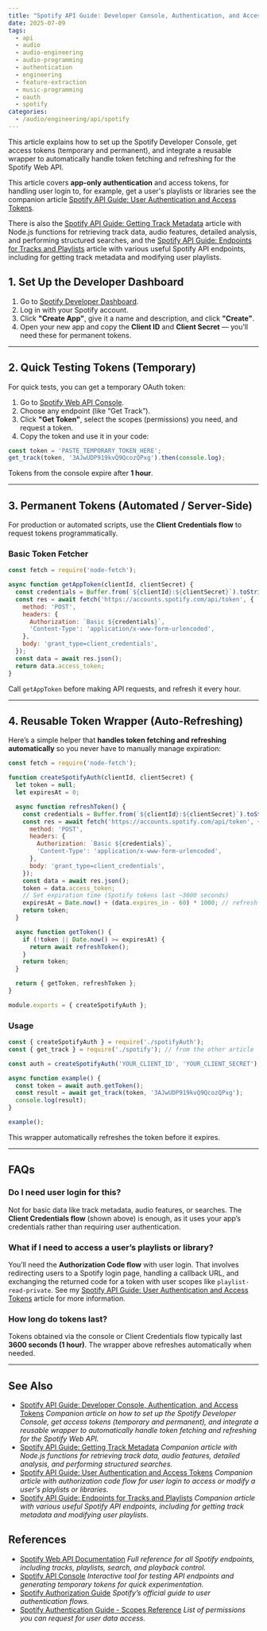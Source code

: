 ```yaml
---
title: "Spotify API Guide: Developer Console, Authentication, and Access Tokens"
date: 2025-07-09
tags:
  - api
  - audio
  - audio-engineering
  - audio-programming
  - authentication
  - engineering
  - feature-extraction
  - music-programming
  - oauth
  - spotify
categories:
  - /audio/engineering/api/spotify
---
```


This article explains how to set up the Spotify Developer Console, get access tokens (temporary and permanent), and integrate a reusable wrapper to automatically handle token fetching and refreshing for the Spotify Web API.

This article covers **app-only authentication** and access tokens, for handling user login to, for example, get a user's playlists or libraries see the companion article [Spotify API Guide: User Authentication and Access Tokens](/spotify-api-guide-user-authentication-and-access-tokens).

There is also the [Spotify API Guide: Getting Track Metadata](/spotify-api-guide-getting-track-metadata.md) article with Node.js functions for retrieving track data, audio features, detailed analysis, and performing structured searches, and the [Spotify API Guide: Endpoints for Tracks and Playlists](spotify-api-guide-endpoints-for-tracks-and-playlists) article with various useful Spotify API endpoints, including for getting track metadata and modifying user playlists.

## 1. Set Up the Developer Dashboard

1. Go to [Spotify Developer Dashboard](https://developer.spotify.com/dashboard/).
2. Log in with your Spotify account.
3. Click **"Create App"**, give it a name and description, and click **"Create"**.
4. Open your new app and copy the **Client ID** and **Client Secret** — you’ll need these for permanent tokens.

---

## 2. Quick Testing Tokens (Temporary)

For quick tests, you can get a temporary OAuth token:

1. Go to [Spotify Web API Console](https://developer.spotify.com/console/).
2. Choose any endpoint (like “Get Track”).
3. Click **"Get Token"**, select the scopes (permissions) you need, and request a token.
4. Copy the token and use it in your code:

```javascript
const token = 'PASTE_TEMPORARY_TOKEN_HERE';
get_track(token, '3AJwUDP919kvQ9QcozQPxg').then(console.log);
```

Tokens from the console expire after **1 hour**.

---

## 3. Permanent Tokens (Automated / Server-Side)

For production or automated scripts, use the **Client Credentials flow** to request tokens programmatically.

### Basic Token Fetcher

```javascript
const fetch = require('node-fetch');

async function getAppToken(clientId, clientSecret) {
  const credentials = Buffer.from(`${clientId}:${clientSecret}`).toString('base64');
  const res = await fetch('https://accounts.spotify.com/api/token', {
    method: 'POST',
    headers: {
      Authorization: `Basic ${credentials}`,
      'Content-Type': 'application/x-www-form-urlencoded',
    },
    body: 'grant_type=client_credentials',
  });
  const data = await res.json();
  return data.access_token;
}
```

Call `getAppToken` before making API requests, and refresh it every hour.

---

## 4. Reusable Token Wrapper (Auto-Refreshing)

Here’s a simple helper that **handles token fetching and refreshing automatically** so you never have to manually manage expiration:

```javascript
const fetch = require('node-fetch');

function createSpotifyAuth(clientId, clientSecret) {
  let token = null;
  let expiresAt = 0;

  async function refreshToken() {
    const credentials = Buffer.from(`${clientId}:${clientSecret}`).toString('base64');
    const res = await fetch('https://accounts.spotify.com/api/token', {
      method: 'POST',
      headers: {
        Authorization: `Basic ${credentials}`,
        'Content-Type': 'application/x-www-form-urlencoded',
      },
      body: 'grant_type=client_credentials',
    });
    const data = await res.json();
    token = data.access_token;
    // Set expiration time (Spotify tokens last ~3600 seconds)
    expiresAt = Date.now() + (data.expires_in - 60) * 1000; // refresh 1 min early
    return token;
  }

  async function getToken() {
    if (!token || Date.now() >= expiresAt) {
      return await refreshToken();
    }
    return token;
  }

  return { getToken, refreshToken };
}

module.exports = { createSpotifyAuth };
```

### Usage

```javascript
const { createSpotifyAuth } = require('./spotifyAuth');
const { get_track } = require('./spotify'); // from the other article

const auth = createSpotifyAuth('YOUR_CLIENT_ID', 'YOUR_CLIENT_SECRET');

async function example() {
  const token = await auth.getToken();
  const result = await get_track(token, '3AJwUDP919kvQ9QcozQPxg');
  console.log(result);
}

example();
```

This wrapper automatically refreshes the token before it expires.

---

## FAQs

### Do I need user login for this?

Not for basic data like track metadata, audio features, or searches.
The **Client Credentials flow** (shown above) is enough, as it uses your app’s credentials rather than requiring user authentication.

### What if I need to access a user’s playlists or library?

You’ll need the **Authorization Code flow** with user login. That involves redirecting users to a Spotify login page, handling a callback URL, and exchanging the returned code for a token with user scopes like `playlist-read-private`. See my [Spotify API Guide: User Authentication and Access Tokens](/spotify-api-guide-user-authentication-and-access-tokens) article for more information.

### How long do tokens last?

Tokens obtained via the console or Client Credentials flow typically last **3600 seconds (1 hour)**. The wrapper above refreshes automatically when needed.

---

## See Also

* [Spotify API Guide: Developer Console, Authentication, and Access Tokens](/spotify-api-guide-developer-console-authentication-and-access-tokens) *Companion article on how to set up the Spotify Developer Console, get access tokens (temporary and permanent), and integrate a reusable wrapper to automatically handle token fetching and refreshing for the Spotify Web API.*
* [Spotify API Guide: Getting Track Metadata](/spotify-api-guide-getting-track-metadata.md) *Companion article with Node.js functions for retrieving track data, audio features, detailed analysis, and performing structured searches.*
* [Spotify API Guide: User Authentication and Access Tokens](/spotify-api-guide-user-authentication-and-access-tokens) *Companion article with authorization code flow for user login to access or modify a user's playlists or libraries.*
* [Spotify API Guide: Endpoints for Tracks and Playlists](spotify-api-guide-endpoints-for-tracks-and-playlists) *Companion article with various useful Spotify API endpoints, including for getting track metadata and modifying user playlists.*

## References

* [Spotify Web API Documentation](https://developer.spotify.com/documentation/web-api/) *Full reference for all Spotify endpoints, including tracks, playlists, search, and playback control.*
* [Spotify API Console](https://developer.spotify.com/console/) *Interactive tool for testing API endpoints and generating temporary tokens for quick experimentation.*
* [Spotify Authorization Guide](https://developer.spotify.com/documentation/general/guides/authorization/) *Spotify’s official guide to user authentication flows.*
* [Spotify Authentication Guide - Scopes Reference](https://developer.spotify.com/documentation/general/guides/authorization/scopes/) *List of permissions you can request for user data access.*
